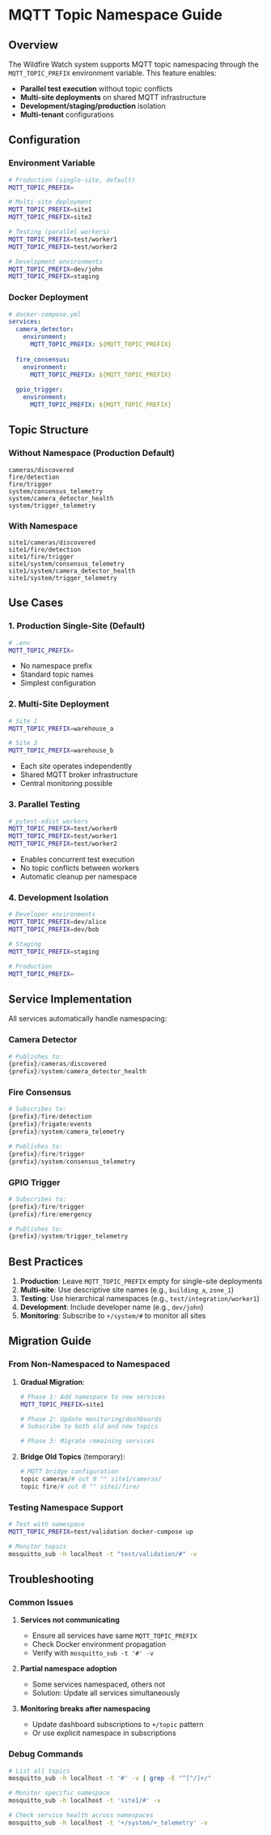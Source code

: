 # MQTT Topic Namespace Guide

## Overview

The Wildfire Watch system supports MQTT topic namespacing through the `MQTT_TOPIC_PREFIX` environment variable. This feature enables:

- **Parallel test execution** without topic conflicts
- **Multi-site deployments** on shared MQTT infrastructure
- **Development/staging/production** isolation
- **Multi-tenant** configurations

## Configuration

### Environment Variable

```bash
# Production (single-site, default)
MQTT_TOPIC_PREFIX=

# Multi-site deployment
MQTT_TOPIC_PREFIX=site1
MQTT_TOPIC_PREFIX=site2

# Testing (parallel workers)
MQTT_TOPIC_PREFIX=test/worker1
MQTT_TOPIC_PREFIX=test/worker2

# Development environments
MQTT_TOPIC_PREFIX=dev/john
MQTT_TOPIC_PREFIX=staging
```

### Docker Deployment

```yaml
# docker-compose.yml
services:
  camera_detector:
    environment:
      MQTT_TOPIC_PREFIX: ${MQTT_TOPIC_PREFIX}
  
  fire_consensus:
    environment:
      MQTT_TOPIC_PREFIX: ${MQTT_TOPIC_PREFIX}
  
  gpio_trigger:
    environment:
      MQTT_TOPIC_PREFIX: ${MQTT_TOPIC_PREFIX}
```

## Topic Structure

### Without Namespace (Production Default)
```
cameras/discovered
fire/detection
fire/trigger
system/consensus_telemetry
system/camera_detector_health
system/trigger_telemetry
```

### With Namespace
```
site1/cameras/discovered
site1/fire/detection
site1/fire/trigger
site1/system/consensus_telemetry
site1/system/camera_detector_health
site1/system/trigger_telemetry
```

## Use Cases

### 1. Production Single-Site (Default)
```bash
# .env
MQTT_TOPIC_PREFIX=
```
- No namespace prefix
- Standard topic names
- Simplest configuration

### 2. Multi-Site Deployment
```bash
# Site 1
MQTT_TOPIC_PREFIX=warehouse_a

# Site 2
MQTT_TOPIC_PREFIX=warehouse_b
```
- Each site operates independently
- Shared MQTT broker infrastructure
- Central monitoring possible

### 3. Parallel Testing
```bash
# pytest-xdist workers
MQTT_TOPIC_PREFIX=test/worker0
MQTT_TOPIC_PREFIX=test/worker1
MQTT_TOPIC_PREFIX=test/worker2
```
- Enables concurrent test execution
- No topic conflicts between workers
- Automatic cleanup per namespace

### 4. Development Isolation
```bash
# Developer environments
MQTT_TOPIC_PREFIX=dev/alice
MQTT_TOPIC_PREFIX=dev/bob

# Staging
MQTT_TOPIC_PREFIX=staging

# Production
MQTT_TOPIC_PREFIX=
```

## Service Implementation

All services automatically handle namespacing:

### Camera Detector
```python
# Publishes to:
{prefix}/cameras/discovered
{prefix}/system/camera_detector_health
```

### Fire Consensus
```python
# Subscribes to:
{prefix}/fire/detection
{prefix}/frigate/events
{prefix}/system/camera_telemetry

# Publishes to:
{prefix}/fire/trigger
{prefix}/system/consensus_telemetry
```

### GPIO Trigger
```python
# Subscribes to:
{prefix}/fire/trigger
{prefix}/fire/emergency

# Publishes to:
{prefix}/system/trigger_telemetry
```

## Best Practices

1. **Production**: Leave `MQTT_TOPIC_PREFIX` empty for single-site deployments
2. **Multi-site**: Use descriptive site names (e.g., `building_a`, `zone_1`)
3. **Testing**: Use hierarchical namespaces (e.g., `test/integration/worker1`)
4. **Development**: Include developer name (e.g., `dev/john`)
5. **Monitoring**: Subscribe to `+/system/#` to monitor all sites

## Migration Guide

### From Non-Namespaced to Namespaced

1. **Gradual Migration**:
   ```bash
   # Phase 1: Add namespace to new services
   MQTT_TOPIC_PREFIX=site1
   
   # Phase 2: Update monitoring/dashboards
   # Subscribe to both old and new topics
   
   # Phase 3: Migrate remaining services
   ```

2. **Bridge Old Topics** (temporary):
   ```python
   # MQTT bridge configuration
   topic cameras/# out 0 "" site1/cameras/
   topic fire/# out 0 "" site1/fire/
   ```

### Testing Namespace Support

```bash
# Test with namespace
MQTT_TOPIC_PREFIX=test/validation docker-compose up

# Monitor topics
mosquitto_sub -h localhost -t "test/validation/#" -v
```

## Troubleshooting

### Common Issues

1. **Services not communicating**
   - Ensure all services have same `MQTT_TOPIC_PREFIX`
   - Check Docker environment propagation
   - Verify with `mosquitto_sub -t '#' -v`

2. **Partial namespace adoption**
   - Some services namespaced, others not
   - Solution: Update all services simultaneously

3. **Monitoring breaks after namespacing**
   - Update dashboard subscriptions to `+/topic` pattern
   - Or use explicit namespace in subscriptions

### Debug Commands

```bash
# List all topics
mosquitto_sub -h localhost -t '#' -v | grep -E "^[^/]+/"

# Monitor specific namespace
mosquitto_sub -h localhost -t 'site1/#' -v

# Check service health across namespaces
mosquitto_sub -h localhost -t '+/system/+_telemetry' -v
```